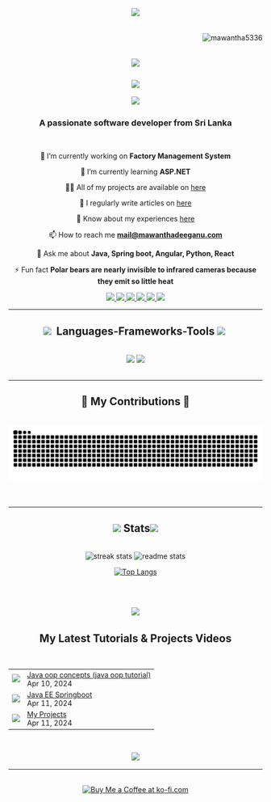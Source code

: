 <p align="center" ><img  src = "https://github.com/7oSkaaa/7oSkaaa/blob/main/Images/about_me.gif?raw=true" width = 100px></p>
<br>
<img align="right" src="https://komarev.com/ghpvc/?username=mawantha5336&label=Profile%20views&color=0e75b6&style=flat" alt="mawantha5336" " />

<h1 align="center">
    <img src="https://readme-typing-svg.herokuapp.com/?font=Righteous&size=35&center=true&vCenter=true&width=500&height=70&duration=4000&lines=Hi+There!+👋;+I'm+Mawantha+Deeganu!;+I'm+Software+Engineer!;+I'm+Full-stack+Developer!;+I'm+Tutor!;" />
</h1>

<p align="center" ><img src="https://user-images.githubusercontent.com/73097560/115834477-dbab4500-a447-11eb-908a-139a6edaec5c.gif"></p>
<p align="center" ><img src="https://github.com/TheDudeThatCode/TheDudeThatCode/blob/master/Assets/Earth.gif" width="24px"></p>

<h3 align="center">A passionate software developer from Sri Lanka</h3>


<br/>

<div align="center">
 
 🔭 I’m currently working on **Factory Management System**
 
 🌱 I’m currently learning **ASP.NET**

 👨‍💻 All of my projects are available on [here](https://www.mawanthadeeganu.com/#portfolio)

 📝 I regularly write articles on [here](https://www.mawanthadeeganu.com/#blog)

 📄 Know about my experiences [here](https://www.mawanthadeeganu.com/#resume)

 📫 How to reach me **mail@mawanthadeeganu.com**

💬 Ask me about **Java, Spring boot, Angular, Python, React**

⚡ Fun fact **Polar bears are nearly invisible to infrared cameras because they emit so little heat**

 </div>
 
<div align="center">
  
  <a href="https://fb.com/@mawanthadeeganu" target="_blank">
    <img src="https://img.shields.io/badge/Facebook-3399FF?style=for-the-badge&logo=facebook&logoColor=white" target="_blank" />
  </a>
  <a href="https://twitter.com/deeganu23666">
    <img src="https://img.shields.io/badge/Twitter-333333?style=for-the-badge&logo=twitter&logoColor=blue" />
  </a>
  <a href="https://www.youtube.com/c/@mdtech-pu3kh" target="_blank">
     <img src="https://img.shields.io/badge/Youtube-e7036b?style=for-the-badge&logo=youtube&logoColor=white" target="_blank" /> <!-- sqlite, safari, google-chrome are other good icon options -->
  </a>
  <a href="https://linkedin.com/in/mawantha-deeganu-505732229" target="_blank">
    <img src="https://img.shields.io/badge/LinkedIn-0077B5?style=for-the-badge&logo=linkedin&logoColor=white" target="_blank" />
  </a>
  <a href="https://www.mawanthadeeganu.com" target="_blank">
     <img src="https://img.shields.io/badge/Portfolio-FF5722?style=for-the-badge&logo=todoist&logoColor=white" target="_blank" /> <!-- sqlite, safari, google-chrome are other good icon options -->
  </a>
   <a href="https://instagram.com/@mawanthadeeganu" target="_blank">
     <img src="https://img.shields.io/badge/Instagram-92069e?style=for-the-badge&logo=instagram&logoColor=white" target="_blank" /> <!-- sqlite, safari, google-chrome are other good icon options -->
  </a>
</div>

 <hr/>
 
<h2 align="center"> <img src="https://media.giphy.com/media/ObNTw8Uzwy6KQ/giphy.gif" width="30px">&nbsp; Languages-Frameworks-Tools  <img src="https://media.giphy.com/media/ObNTw8Uzwy6KQ/giphy.gif" width="30px">&nbsp;</h2>
<br/>
<div align="center">
    <img src="https://skillicons.dev/icons?i=react,bootstrap,spring,html,css,vscode,github,figma,angular,git,flutter&theme=light" />
    <img src="https://skillicons.dev/icons?i=nodejs,python,javascript,dotnet,arduino,firebase,mongodb,c,cs,cpp,java,mysql" /><br>
</div>

<br/>
<hr/>

<div align="center">
  <h2>🐍 My Contributions 🐍</h2>
  <br>
  <img alt="snake eating my contributions" img src="https://github.com/DHANOLA/DHANOLA/raw/output/github-contribution-grid-snake.svg" alt="snake" />
  <br/><br/><br/>
</div>

<hr/>

<h2 align="center"><img src = "https://media2.giphy.com/media/QssGEmpkyEOhBCb7e1/giphy.gif?cid=ecf05e47a0n3gi1bfqntqmob8g9aid1oyj2wr3ds3mg700bl&rid=giphy.gif" width = 32px>  Stats<img src = "https://media2.giphy.com/media/QssGEmpkyEOhBCb7e1/giphy.gif?cid=ecf05e47a0n3gi1bfqntqmob8g9aid1oyj2wr3ds3mg700bl&rid=giphy.gif" width = 32px></h2>
<br>
<div align=center>
  <img width=390 src="https://github-readme-streak-stats-salesp07.vercel.app/?user=Mawantha5336&count_private=true&theme=react&border_radius=10" alt="streak stats"/>
  <img width=390 src="https://github-readme-stats-salesp07.vercel.app/api?username=Mawantha5336&count_private=true&show_icons=true&theme=react&rank_icon=github&border_radius=10" alt="readme stats" />
  <br/>
 

   [![Top Langs](https://github-readme-stats.vercel.app/api/top-langs/?username=Mawantha5336&theme=react)](https://github.com/Mawantha5336/github-readme-stats)
</div>

<br/><br/>

<p align="center" ><img src="https://user-images.githubusercontent.com/73097560/115834477-dbab4500-a447-11eb-908a-139a6edaec5c.gif"></p>
<h2 align="center">  My Latest Tutorials & Projects Videos</h2>
<br>
<div align=center>
<table>
  <tbody>
<!-- YOUTUBE:START --><tr><td><a href="https://youtube.com/playlist?list=PLU6m_Y0yk7jnmYUJuRCx5nl3F_hV-1rIs&si=kPWmDsM-Hi_mz4Fx"><img width="140px" src="http://drive.google.com/uc?export=view&id=1LzuEm56GfMb8DPXZ3A2GqevivMsnwqqY"></a></td>
<td><a href="https://www.youtube.com/watch?v=JdJ2VBbYYTQ">Java oop concepts (java oop tutorial)</a><br/>Apr 10, 2024</td></tr>
<tr><td><a href="https://youtube.com/playlist?list=PLU6m_Y0yk7jkVdsvVjIPPfFdw-_-KbTdw&si=SE0sJe1jBWLX3RpM"><img width="140px" src="http://drive.google.com/uc?export=view&id=1TZE6DKpvc1ethcVQ9kZ-G01Ovb6RjSGf"></a></td>
<td><a href="https://youtube.com/playlist?list=PLU6m_Y0yk7jkVdsvVjIPPfFdw-_-KbTdw&si=SE0sJe1jBWLX3RpM">Java EE Springboot</a><br/>Apr 11, 2024</td></tr>
<tr><td><a href="https://youtube.com/playlist?list=PLU6m_Y0yk7jljQ4m-kMMhfQf46mIiOfgy&si=4p3QYDsM4XhYcacR"><img width="140px" src="http://drive.google.com/uc?export=view&id=1Xm_LbgYPDLqgYO_gZ7rl1cfPqz7eHtA-"></a></td>
<td><a href="https://youtube.com/playlist?list=PLU6m_Y0yk7jljQ4m-kMMhfQf46mIiOfgy&si=4p3QYDsM4XhYcacR">My Projects</a><br/>Apr 11, 2024</td></tr>
<!-- YOUTUBE:END -->
</tbody>
  </table>
  <br/>
 

  [<img src="https://img.shields.io/badge/-Subscribe-red?style=for-the-badge&logo=youtube&logoColor=white"/>](https://www.youtube.com/channel/UCROzGnOwjSSFQZNTJ1viqbw?sub_confirmation=1)
</div>

<hr/>

<br/>

<div align="center">
<a href='https://ko-fi.com/V7V4RAK9C' target='_blank'><img height='64' style='border:0px;height:64px;' src='https://storage.ko-fi.com/cdn/kofi1.png?v=3' border='0' alt='Buy Me a Coffee at ko-fi.com' /></a>
</div>

<br/>
